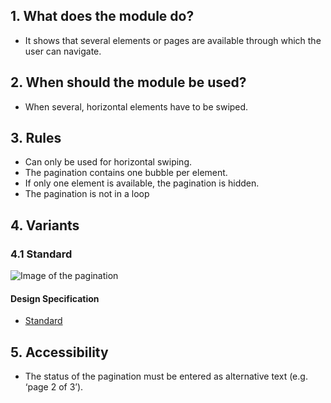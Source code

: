 ## 1. What does the module do? 
*   It shows that several elements or pages are available through which the user can navigate.

## 2. When should the module be used? 
*   When several, horizontal elements have to be swiped.

## 3. Rules 
*   Can only be used for horizontal swiping. 
*   The pagination contains one bubble per element. 
*   If only one element is available, the pagination is hidden. 
*   The pagination is not in a loop

## 4. Variants 
### 4.1 Standard
![Image of the pagination](https://raw.githubusercontent.com/sbb-design-systems/design-system-mobile-documentation/doku-update/documentation/modules/pagination/images/MM07.png 'class: image')

#### Design Specification
*   [Standard](https://sbb.invisionapp.com/d/main#/console/14051805/322943556/inspect)

## 5. Accessibility
* The status of the pagination must be entered as alternative text (e.g. ‘page 2 of 3’).

